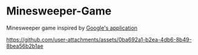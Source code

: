 # Minesweeper-Game
Minesweeper game inspired by [Google's application](https://www.google.com/search?q=minesweeper&sca_esv=a54abf1cb7933d7b&rlz=1C1UEAD_enUS971US971&sxsrf=ADLYWIJ7t0ej46PbSP8J5wgsgSXg7N18eQ%3A1729613377200&ei=Qc4XZ63cC72i5NoPs_728Qk&ved=0ahUKEwjtgMn3r6KJAxU9EVkFHTO_PZ4Q4dUDCA8&uact=5&oq=minesweeper&gs_lp=Egxnd3Mtd2l6LXNlcnAiC21pbmVzd2VlcGVyMgoQIxiABBgnGIoFMhAQLhiABBixAxhDGIMBGIoFMhAQABiABBixAxhDGIMBGIoFMhAQABiABBixAxhDGIMBGIoFMg0QABiABBixAxhDGIoFMgoQABiABBhDGIoFMgsQABiABBixAxiDATIKEAAYgAQYQxiKBTIKEAAYgAQYQxiKBTIIEAAYgAQYsQMyHxAuGIAEGLEDGEMYgwEYigUYlwUY3AQY3gQY4ATYAQFIog5QAFirDXAAeAGQAQCYAWqgAdAHqgEDOS4yuAEDyAEA-AEBmAILoALQCMICBBAjGCfCAgoQLhiABBhDGIoFwgIFEAAYgATCAg0QLhiABBixAxhDGIoFwgIFEC4YgATCAggQLhiABBixA8ICEBAuGIAEGLEDGIMBGBQYhwLCAhAQABiABBixAxiDARgUGIcCwgIfEC4YgAQYsQMYgwEYFBiHAhiXBRjcBBjeBBjgBNgBAZgDALoGBggBEAEYFJIHAzYuNaAHino&sclient=gws-wiz-serp) 

https://github.com/user-attachments/assets/0ba692a1-b2ea-4db6-8b49-8bea56b2b1ae

